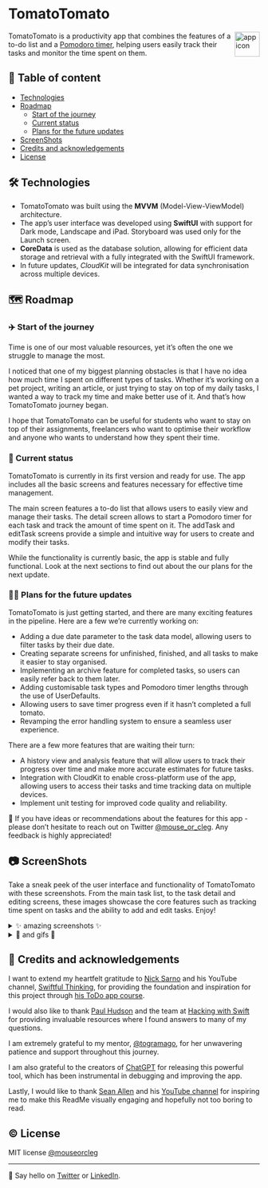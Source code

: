# TomatoTomato

<img align="right" src="https://user-images.githubusercontent.com/45575272/214887495-2ca768f0-5827-41b8-b479-23511ea8fb47.png" width="50" alt="app icon" > TomatoTomato is a productivity app that combines the features of a to-do list and a [Pomodoro timer](https://francescocirillo.com/products/the-pomodoro-technique), helping users easily track their tasks and monitor the time spent on them.

## 📑 Table of content
* [Technologies](#-technologies)
* [Roadmap](#-roadmap)
  - [Start of the journey](#%EF%B8%8F-start-of-the-journey)
  - [Current status](#-current-status)
  - [Plans for the future updates](#-plans-for-the-future-updates)
* [ScreenShots](#-screenshots)
* [Credits and acknowledgements](#-credits-and-acknowledgements)
* [License](#%EF%B8%8F-license)

## 🛠 Technologies
- TomatoTomato was built using the **MVVM** (Model-View-ViewModel) architecture.
- The app’s user interface was developed using **SwiftUI** with support for Dark mode, Landscape and iPad. Storyboard was used only for the Launch screen. 
- **CoreData** is used as the database solution, allowing for efficient data storage and retrieval with a fully integrated with the SwiftUI framework.
- In future updates, _CloudKit_ will be integrated for data synchronisation across multiple devices.

## 🗺 Roadmap
### ✈️ Start of the journey
Time is one of our most valuable resources, yet it’s often the one we struggle to manage the most.

I noticed that one of my biggest planning obstacles is that I have no idea how much time I spent on different types of tasks. Whether it’s working on a  pet project, writing an article, or just trying to stay on top of my daily tasks, I wanted a way to track my time and make better use of it. And that’s how TomatoTomato journey began.

I hope that TomatoTomato can be useful for students who want to stay on top of their assignments, freelancers who want to optimise their workflow and anyone who wants to understand how they spent their time.

### 📱 Current status
TomatoTomato is currently in its first version and ready for use. The app includes all the basic screens and features necessary for effective time management. 

The main screen features a to-do list that allows users to easily view and manage their tasks. The detail screen allows to start a Pomodoro timer for each task and track the amount of time spent on it. The addTask and editTask screens provide a simple and intuitive way for users to create and modify their tasks.

While the functionality is currently basic, the app is stable and fully functional. Look at the next sections to find out about the our plans for the next update.

### 👩‍💻 Plans for the future updates
TomatoTomato is just getting started, and there are many exciting features in the pipeline. Here are a few we’re currently working on:

* Adding a due date parameter to the task data model, allowing users to filter tasks by their due date.
* Creating separate screens for unfinished, finished, and all tasks to make it easier to stay organised.
* Implementing an archive feature for completed tasks, so users can easily refer back to them later.
* Adding customisable task types and Pomodoro timer lengths through the use of UserDefaults.
* Allowing users to save timer progress even if it hasn’t completed a full tomato.
* Revamping the error handling system to ensure a seamless user experience.

There are a few more features that are waiting their turn:
* A history view and analysis feature that will allow users to track their progress over time and make more accurate estimates for future tasks.
* Integration with CloudKit to enable cross-platform use of the app, allowing users to access their tasks and time tracking data on multiple devices.
* Implement unit testing for improved code quality and reliability.

📮 If you have ideas or recommendations about the features for this app - please don’t hesitate to reach out on Twitter [@mouse_or_cleg](https://twitter.com/mouse_or_cleg).
Any feedback is highly appreciated!

## 📷 ScreenShots
Take a sneak peek of the user interface and functionality of TomatoTomato with these screenshots. From the main task list, to the task detail and editing screens, these images showcase the core features such as tracking time spent on tasks and the ability to add and edit tasks. Enjoy!

<details>
    <summary>✨ amazing screenshots ✨</summary>
<img height="400" alt="empty_list" src="https://user-images.githubusercontent.com/45575272/214915651-6a205273-dfd9-404b-a807-6aa6bb1128be.png"> <img height="400" alt="newTaskScreen" src="https://user-images.githubusercontent.com/45575272/214915795-86176947-ae32-4843-893d-7361b2c9eba8.png"> <img height="400" alt="list" src="https://user-images.githubusercontent.com/45575272/214916641-24046ce2-4194-4e5d-b985-7d86c2905966.png"> <img height="400" alt="detailScreen_inProgress" src="https://user-images.githubusercontent.com/45575272/214915928-8edb119b-46c7-4aff-9e07-805a4f83ca18.png"> <img height="400" alt="breakTime" src="https://user-images.githubusercontent.com/45575272/214916190-cbc57012-ced0-4dc6-bb64-707780fe2791.png"> <img height="400" alt="editScreen_darkMode" src="https://user-images.githubusercontent.com/45575272/214916078-387d919b-7b13-4e98-b3e6-b82f5fc93998.png"> <img width="400" alt="edit_landscape" src="https://user-images.githubusercontent.com/45575272/214918622-64d16baa-3347-4610-91e1-3288b8860644.png">
 </details>

<details>
  <summary>👾 and gifs 👾</summary>
  <img alt="launch screen" src="https://user-images.githubusercontent.com/45575272/215057761-ff74fc59-dfad-4026-a7dd-c39bda0aae4d.gif"> <img src="https://user-images.githubusercontent.com/45575272/214916929-2d9455db-9438-4273-b5f2-7f47e3891c0e.gif"  alt="Detail_and_Edit_screen"> <img src="https://user-images.githubusercontent.com/45575272/214916992-7ac2543d-74ba-41d7-9b3c-8c5a615e3389.gif"  alt="DetailView_Complete_and_InProgress">
  
 </details>

## 📝 Credits and acknowledgements
I want to extend my heartfelt gratitude to [Nick Sarno](https://github.com/SwiftfulThinking) and his YouTube channel, [Swiftful Thinking](https://youtube.com/c/SwiftfulThinking), for providing the foundation and inspiration for this project through [his ToDo app course](https://youtube.com/playlist?list=PLwvDm4VfkdpheGqemblOIA7v3oq0MS30i). 

I would also like to thank [Paul Hudson](https://github.com/twostraws) and the team at [Hacking with Swift](https://www.hackingwithswift.com) for providing invaluable resources where I found answers to many of my questions. 

I am extremely grateful to my mentor, [@togramago](https://github.com/togramago), for her unwavering patience and support throughout this journey. 

I am also grateful to the creators of [ChatGPT](https://chat.openai.com/) for releasing this powerful tool, which has been instrumental in debugging and improving the app. 

Lastly, I would like to thank [Sean Allen](https://github.com/SAllen0400) and his [YouTube channel](https://www.youtube.com/c/SeanAllen) for inspiring me to make this ReadMe visually engaging and hopefully not too boring to read.

## ©️ License
MIT license [@mouseorcleg](https://github.com/mouseorcleg)
- - - -
👋 Say hello on [Twitter](https://twitter.com/mouse_or_cleg) or [LinkedIn](https://www.linkedin.com/in/maria-kharybina-b0993148/).
